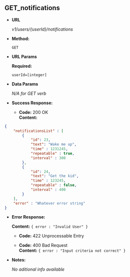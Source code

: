 **GET_notifications**
----
  

* **URL**

  _v1/users/{userId}/notifications_

* **Method:**
  
  `GET` 
  
*  **URL Params**

   **Required:**
 
   `userId=[integer]`


* **Data Params**

  _N/A for GET verb_

* **Success Response:** 

  * **Code:** 200 OK <br />
    **Content:** 
```json
{
    "notificationsList" : [
        {
            "id": 23,
            "text": "Wake me up",
            "time" : 1231245,
            "repeatable" : true,
            "interval" : 300
        },
        {
            "id": 24,
            "text": "Get the kid",
            "time" : 123245,
            "repeatable" : false,
            "interval" : 400
        }
    ],
    "error" : "Whatever error string"
}
```
 
* **Error Response:**

    **Content:** `{ error : "Invalid User" }`
  * **Code:** 422 Unprocessable Entry <br />

  * **Code:** 400 Bad Request <br />
    **Content:** `{ error : "Input criteria not correct" }`

* **Notes:**

  _No aditional info available_
 
